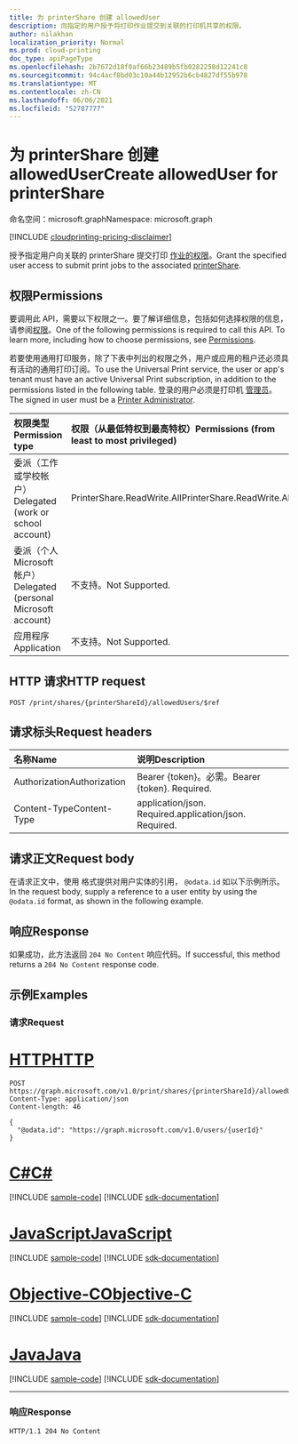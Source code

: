 ```yaml
---
title: 为 printerShare 创建 allowedUser
description: 向指定的用户授予将打印作业提交到关联的打印机共享的权限。
author: nilakhan
localization_priority: Normal
ms.prod: cloud-printing
doc_type: apiPageType
ms.openlocfilehash: 2b7672d18f0af66b23489b5fb0282258d12241c8
ms.sourcegitcommit: 94c4acf8bd03c10a44b12952b6cb4827df55b978
ms.translationtype: MT
ms.contentlocale: zh-CN
ms.lasthandoff: 06/06/2021
ms.locfileid: "52787777"
---
```

# <a name="create-alloweduser-for-printershare"></a><span data-ttu-id="68527-103">为 printerShare 创建 allowedUser</span><span class="sxs-lookup"><span data-stu-id="68527-103">Create allowedUser for printerShare</span></span>
<span data-ttu-id="68527-104">命名空间：microsoft.graph</span><span class="sxs-lookup"><span data-stu-id="68527-104">Namespace: microsoft.graph</span></span>

[!INCLUDE [cloudprinting-pricing-disclaimer](../../includes/cloudprinting-pricing-disclaimer.md)]

<span data-ttu-id="68527-105">授予指定用户向关联的 printerShare 提交打印 [作业的权限](../resources/printershare.md)。</span><span class="sxs-lookup"><span data-stu-id="68527-105">Grant the specified user access to submit print jobs to the associated [printerShare](../resources/printershare.md).</span></span>

## <a name="permissions"></a><span data-ttu-id="68527-106">权限</span><span class="sxs-lookup"><span data-stu-id="68527-106">Permissions</span></span>
<span data-ttu-id="68527-p101">要调用此 API，需要以下权限之一。要了解详细信息，包括如何选择权限的信息，请参阅[权限](/graph/permissions-reference)。</span><span class="sxs-lookup"><span data-stu-id="68527-p101">One of the following permissions is required to call this API. To learn more, including how to choose permissions, see [Permissions](/graph/permissions-reference).</span></span>

<span data-ttu-id="68527-109">若要使用通用打印服务，除了下表中列出的权限之外，用户或应用的租户还必须具有活动的通用打印订阅。</span><span class="sxs-lookup"><span data-stu-id="68527-109">To use the Universal Print service, the user or app's tenant must have an active Universal Print subscription, in addition to the permissions listed in the following table.</span></span> <span data-ttu-id="68527-110">登录的用户必须是打印机 [管理员](/azure/active-directory/users-groups-roles/directory-assign-admin-roles#printer-administrator)。</span><span class="sxs-lookup"><span data-stu-id="68527-110">The signed in user must be a [Printer Administrator](/azure/active-directory/users-groups-roles/directory-assign-admin-roles#printer-administrator).</span></span>

|<span data-ttu-id="68527-111">权限类型</span><span class="sxs-lookup"><span data-stu-id="68527-111">Permission type</span></span> | <span data-ttu-id="68527-112">权限（从最低特权到最高特权）</span><span class="sxs-lookup"><span data-stu-id="68527-112">Permissions (from least to most privileged)</span></span> |
|:---------------|:--------------------------------------------|
|<span data-ttu-id="68527-113">委派（工作或学校帐户）</span><span class="sxs-lookup"><span data-stu-id="68527-113">Delegated (work or school account)</span></span>| <span data-ttu-id="68527-114">PrinterShare.ReadWrite.All</span><span class="sxs-lookup"><span data-stu-id="68527-114">PrinterShare.ReadWrite.All</span></span> |
|<span data-ttu-id="68527-115">委派（个人 Microsoft 帐户）</span><span class="sxs-lookup"><span data-stu-id="68527-115">Delegated (personal Microsoft account)</span></span>|<span data-ttu-id="68527-116">不支持。</span><span class="sxs-lookup"><span data-stu-id="68527-116">Not Supported.</span></span>|
|<span data-ttu-id="68527-117">应用程序</span><span class="sxs-lookup"><span data-stu-id="68527-117">Application</span></span>|<span data-ttu-id="68527-118">不支持。</span><span class="sxs-lookup"><span data-stu-id="68527-118">Not Supported.</span></span>|

## <a name="http-request"></a><span data-ttu-id="68527-119">HTTP 请求</span><span class="sxs-lookup"><span data-stu-id="68527-119">HTTP request</span></span>

<!-- {
  "blockType": "ignored"
}
-->
``` http
POST /print/shares/{printerShareId}/allowedUsers/$ref
```

## <a name="request-headers"></a><span data-ttu-id="68527-120">请求标头</span><span class="sxs-lookup"><span data-stu-id="68527-120">Request headers</span></span>
|<span data-ttu-id="68527-121">名称</span><span class="sxs-lookup"><span data-stu-id="68527-121">Name</span></span>|<span data-ttu-id="68527-122">说明</span><span class="sxs-lookup"><span data-stu-id="68527-122">Description</span></span>|
|:---|:---|
|<span data-ttu-id="68527-123">Authorization</span><span class="sxs-lookup"><span data-stu-id="68527-123">Authorization</span></span>|<span data-ttu-id="68527-p103">Bearer {token}。必需。</span><span class="sxs-lookup"><span data-stu-id="68527-p103">Bearer {token}. Required.</span></span>|
|<span data-ttu-id="68527-126">Content-Type</span><span class="sxs-lookup"><span data-stu-id="68527-126">Content-Type</span></span>|<span data-ttu-id="68527-p104">application/json. Required.</span><span class="sxs-lookup"><span data-stu-id="68527-p104">application/json. Required.</span></span>|

## <a name="request-body"></a><span data-ttu-id="68527-129">请求正文</span><span class="sxs-lookup"><span data-stu-id="68527-129">Request body</span></span>
<span data-ttu-id="68527-130">在请求正文中，使用 格式提供对用户实体的引用， `@odata.id` 如以下示例所示。</span><span class="sxs-lookup"><span data-stu-id="68527-130">In the request body, supply a reference to a user entity by using the `@odata.id` format, as shown in the following example.</span></span>

## <a name="response"></a><span data-ttu-id="68527-131">响应</span><span class="sxs-lookup"><span data-stu-id="68527-131">Response</span></span>

<span data-ttu-id="68527-132">如果成功，此方法返回 `204 No Content` 响应代码。</span><span class="sxs-lookup"><span data-stu-id="68527-132">If successful, this method returns a `204 No Content` response code.</span></span>

## <a name="examples"></a><span data-ttu-id="68527-133">示例</span><span class="sxs-lookup"><span data-stu-id="68527-133">Examples</span></span>

### <a name="request"></a><span data-ttu-id="68527-134">请求</span><span class="sxs-lookup"><span data-stu-id="68527-134">Request</span></span>

# <a name="http"></a>[<span data-ttu-id="68527-135">HTTP</span><span class="sxs-lookup"><span data-stu-id="68527-135">HTTP</span></span>](#tab/http)
<!-- {
  "blockType": "request",
  "name": "create_user_from_"
}
-->
``` http
POST https://graph.microsoft.com/v1.0/print/shares/{printerShareId}/allowedUsers/$ref
Content-Type: application/json
Content-length: 46

{
  "@odata.id": "https://graph.microsoft.com/v1.0/users/{userId}"
}
```
# <a name="c"></a>[<span data-ttu-id="68527-136">C#</span><span class="sxs-lookup"><span data-stu-id="68527-136">C#</span></span>](#tab/csharp)
[!INCLUDE [sample-code](../includes/snippets/csharp/create-user-from--csharp-snippets.md)]
[!INCLUDE [sdk-documentation](../includes/snippets/snippets-sdk-documentation-link.md)]

# <a name="javascript"></a>[<span data-ttu-id="68527-137">JavaScript</span><span class="sxs-lookup"><span data-stu-id="68527-137">JavaScript</span></span>](#tab/javascript)
[!INCLUDE [sample-code](../includes/snippets/javascript/create-user-from--javascript-snippets.md)]
[!INCLUDE [sdk-documentation](../includes/snippets/snippets-sdk-documentation-link.md)]

# <a name="objective-c"></a>[<span data-ttu-id="68527-138">Objective-C</span><span class="sxs-lookup"><span data-stu-id="68527-138">Objective-C</span></span>](#tab/objc)
[!INCLUDE [sample-code](../includes/snippets/objc/create-user-from--objc-snippets.md)]
[!INCLUDE [sdk-documentation](../includes/snippets/snippets-sdk-documentation-link.md)]

# <a name="java"></a>[<span data-ttu-id="68527-139">Java</span><span class="sxs-lookup"><span data-stu-id="68527-139">Java</span></span>](#tab/java)
[!INCLUDE [sample-code](../includes/snippets/java/create-user-from--java-snippets.md)]
[!INCLUDE [sdk-documentation](../includes/snippets/snippets-sdk-documentation-link.md)]

---



### <a name="response"></a><span data-ttu-id="68527-140">响应</span><span class="sxs-lookup"><span data-stu-id="68527-140">Response</span></span>
<!-- {
  "blockType": "response",
  "truncated": true
}
-->
```http
HTTP/1.1 204 No Content
```

